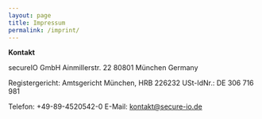 ```yaml
---
layout: page
title: Impressum
permalink: /imprint/
---
```


<b>Kontakt</b>

secureIO GmbH
Ainmillerstr. 22
80801 München
Germany

Registergericht: Amtsgericht München, HRB 226232
USt-IdNr.: DE 306 716 981

Telefon: +49-89-4520542-0
E-Mail: kontakt@secure-io.de
